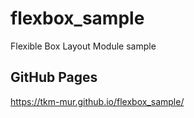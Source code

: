 # flexbox_sample
Flexible Box Layout Module sample

## GitHub Pages
https://tkm-mur.github.io/flexbox_sample/
